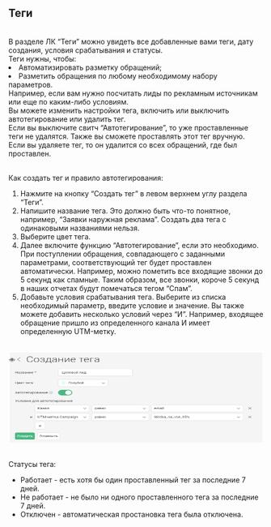 ## Теги
<br>
В разделе ЛК  “Теги” можно увидеть все добавленные вами теги, дату создания, условия срабатывания и статусы. 
<br>
Теги нужны, чтобы:
<li>Автоматизировать разметку обращений;</li>
<li>Разметить обращения по любому необходимому набору параметров.</li>
Например, если вам нужно посчитать лиды по рекламным источникам или еще по каким-либо условиям.
<br>Вы можете изменить настройки тега, включить или выключить автотегирование или удалить тег.
<br>Если вы выключите свитч “Автотегирование”, то уже проставленные теги не удалятся. Также вы сможете проставлять этот тег вручную.
<br>Если вы удаляете тег, то он удалится со всех обращений, где был проставлен.

<br> Как создать тег и правило автотегирования:
<ol> <li>
Нажмите на кнопку “Создать тег” в левом верхнем углу раздела “Теги”.</li>
<li>Напишите название тега. Это должно быть что-то понятное, например, “Заявки наружная реклама”. Создать два тега с одинаковыми названиями нельзя.</li>
<li>Выберите цвет тега.</li>
<li>Далее включите функцию “Автотегирование”, если это необходимо. При поступлении обращения, совпадающего с заданными параметрами, соответствующий тег будет проставлен автоматически. Например, можно пометить все входящие звонки до 5 секунд как спамные. Таким образом, все звонки, короче 5 секунд в наших отчетах будут помечаться тегом “Спам”. </li>
<li>Добавьте условия срабатывания тега. Выберите из списка необходимый параметр, введите условие и значение. Вы также можете добавить несколько условий через “И”. Например, входящее обращение пришло из определенного канала И имеет определенную UTM-метку.</li>
</ol>
<br>
<img src="tags2.png" alt="" width="100%" height="180px"/>

<br>Статусы тега:
<ul>
<li>Работает - есть хотя бы один проставленный тег за последние 7 дней.</li>
<li>Не работает - не было ни одного проставленного тега за последние 7 дней.</li>
<li>Отключен - автоматическая простановка тега была отключена.</li>
</ul>
